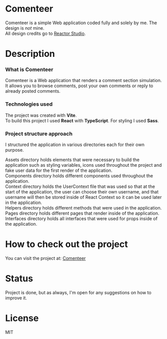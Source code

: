# Comenteer

Comenteer is a simple Web application coded fully and solely by me. The design is _not_ mine.  
All design credits go to [Reactor Studio](https://www.reactor.studio/).

# Description

### What is Comenteer

Comenteer is a Web application that renders a comment section simulation. It allows you to browse comments, post your own comments or reply to already posted comments.

### Technologies used

The project was created with **Vite**.  
To build this project I used **React** with **TypeScript**. For styling I used **Sass**.

### Project structure approach

I structured the application in various directories each for their own purpose.

Assets directory holds elements that were necessary to build the application such as styling variables, icons used throughout the project and fake user data for the first render of the application.  
Components directory holds different components used throughout the application.  
Context directory holds the UserContext file that was used so that at the start of the application, the user can choose their own username, and that username will then be stored inside of React Context so it can be used later in the application.  
Helpers directory holds different methods that were used in the application.  
Pages directory holds different pages that render inside of the application.  
Interfaces directory holds all interfaces that were used for props inside of the application.

# How to check out the project

You can visit the project at: [Comenteer](https://stunning-heliotrope-d7ca81.netlify.app)

# Status

Project is done, but as always, I'm open for any suggestions on how to improve it.

# License

MIT
